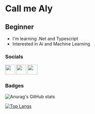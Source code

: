Call me Aly
===============================

Beginner 
--------------------

* I'm learning .Net and Typescript
* Interested in Ai and Machine Learning

### Socials

<p align="left"> <a href="https://discord.com/users/725215029103689838" target="_blank" rel="noreferrer"><img src="https://raw.githubusercontent.com/danielcranney/readme-generator/main/public/icons/socials/discord.svg" width="32" height="32" /></a> <a href="https://www.github.com/Falydra" target="_blank" rel="noreferrer"><img src="https://raw.githubusercontent.com/danielcranney/readme-generator/main/public/icons/socials/github-dark.svg" width="32" height="32" /></a> <a href="http://www.instagram.com/falydra" target="_blank" rel="noreferrer"><img src="https://raw.githubusercontent.com/danielcranney/readme-generator/main/public/icons/socials/instagram.svg" width="32" height="32" /></a></p>



### Badges

![Anurag's GitHub stats](https://github-readme-stats.vercel.app/api?username=falydra&show_icons=true&theme=transparent)

[![Top Langs](https://github-readme-stats.vercel.app/api/top-langs/?username=falydra)](https://github.com/falydra/github-readme-stats)
